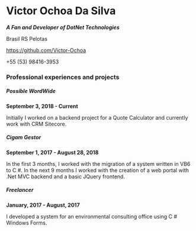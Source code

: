 # Victor Ochoa Da Silva

***A Fan and Developer of DotNet Technologies***

Brasil RS Pelotas

https://github.com/Victor-Ochoa

+55 (53) 98416-3953


### Professional experiences and projects

##### Possible WordWide

**September 3, 2018 - Current**

Initially I worked on a backend project for a Quote Calculator and currently work with CRM Sitecore.

##### Cigam Gestor

**September 1, 2017 - August 28, 2018**

In the first 3 months, I worked with the migration of a system written in VB6 to C #. In the next 9 months I worked with the creation of a web portal with .Net MVC backend and a basic JQuery frontend.

##### Freelancer

**January, 2017 - August, 2017**

I developed a system for an environmental consulting office using C # Windows Forms.
